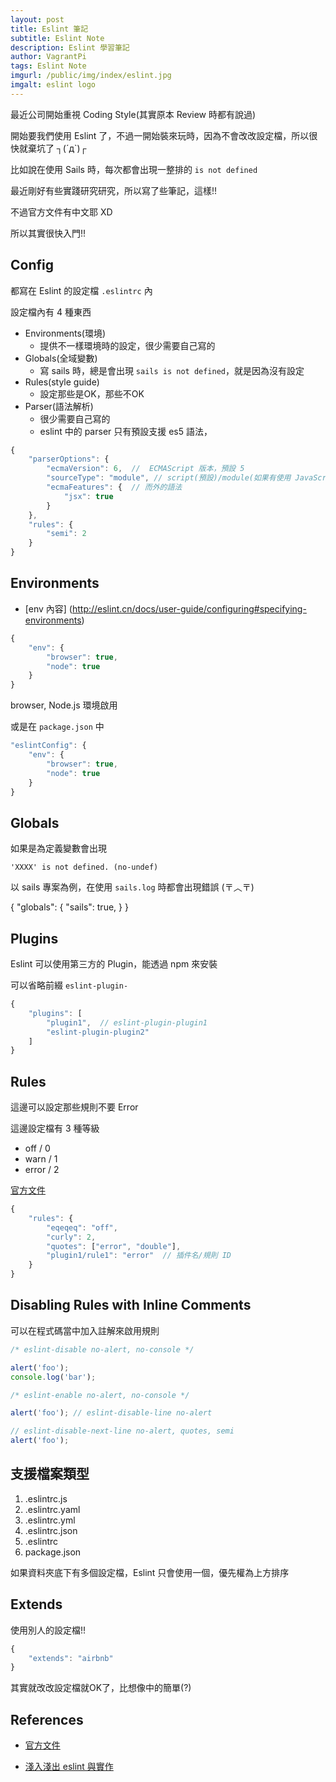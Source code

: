 ```yaml
---
layout: post
title: Eslint 筆記
subtitle: Eslint Note
description: Eslint 學習筆記
author: VagrantPi
tags: Eslint Note
imgurl: /public/img/index/eslint.jpg
imgalt: eslint logo
---
```


最近公司開始重視 Coding Style(其實原本 Review 時都有說過)

開始要我們使用 Eslint 了，不過一開始裝來玩時，因為不會改改設定檔，所以很快就棄坑了 ┐(´д`)┌

比如說在使用 Sails 時，每次都會出現一整排的 `is not defined` 

最近剛好有些實踐研究研究，所以寫了些筆記，這樣!!

不過官方文件有中文耶 XD

所以其實很快入門!!


## Config

都寫在 Eslint 的設定檔 `.eslintrc` 內

設定檔內有 4 種東西
- Environments(環境)
  - 提供不一樣環境時的設定，很少需要自己寫的
- Globals(全域變數)
  - 寫 sails 時，總是會出現 `sails is not defined`，就是因為沒有設定
- Rules(style guide)
  - 設定那些是OK，那些不OK
- Parser(語法解析)
  - 很少需要自己寫的
  - eslint 中的 parser 只有預設支援 es5 語法，


```js
{
    "parserOptions": {
        "ecmaVersion": 6,  //  ECMAScript 版本，預設 5
        "sourceType": "module", // script(預設)/module(如果有使用 JavaScript 的 module)
        "ecmaFeatures": {  // 而外的語法
            "jsx": true 
        }
    },
    "rules": {
        "semi": 2
    }
}
```

## Environments

- [env 內容]
(http://eslint.cn/docs/user-guide/configuring#specifying-environments)

```js
{
    "env": {
        "browser": true,
        "node": true
    }
}
```

browser, Node.js 環境啟用

或是在 `package.json` 中

```js
"eslintConfig": {
    "env": {
        "browser": true,
        "node": true
    }
}
```

## Globals

如果是為定義變數會出現

`'XXXX' is not defined. (no-undef)`

以 sails 專案為例，在使用 `sails.log` 時都會出現錯誤 (〒︿〒)

{
    "globals": {
        "sails": true,
    }
}

## Plugins

Eslint 可以使用第三方的 Plugin，能透過 npm 來安裝

可以省略前綴 `eslint-plugin-`

```js
{
    "plugins": [
        "plugin1",  // eslint-plugin-plugin1
        "eslint-plugin-plugin2"
    ]
}
```

## Rules

這邊可以設定那些規則不要 Error

這邊設定檔有 3 種等級

- off / 0
- warn / 1
- error / 2

[官方文件](http://eslint.cn/docs/rules/)

```js
{
    "rules": {
        "eqeqeq": "off",
        "curly": 2,
        "quotes": ["error", "double"],
        "plugin1/rule1": "error"  // 插件名/規則 ID
    }
}
```

## Disabling Rules with Inline Comments

可以在程式碼當中加入註解來啟用規則

```js
/* eslint-disable no-alert, no-console */

alert('foo');
console.log('bar');

/* eslint-enable no-alert, no-console */

alert('foo'); // eslint-disable-line no-alert

// eslint-disable-next-line no-alert, quotes, semi
alert('foo');

```

## 支援檔案類型

1. .eslintrc.js
2. .eslintrc.yaml
3. .eslintrc.yml
4. .eslintrc.json
5. .eslintrc
6. package.json

如果資料夾底下有多個設定檔，Eslint 只會使用一個，優先權為上方排序

## Extends

使用別人的設定檔!!

```js
{
    "extends": "airbnb"
}
```

其實就改改設定檔就OK了，比想像中的簡單(?)

## References

- [官方文件](http://eslint.cn)

- [淺入淺出 eslint 與實作](https://denny.qollie.com/2016/07/11/eslint-fxcking-setup/)



